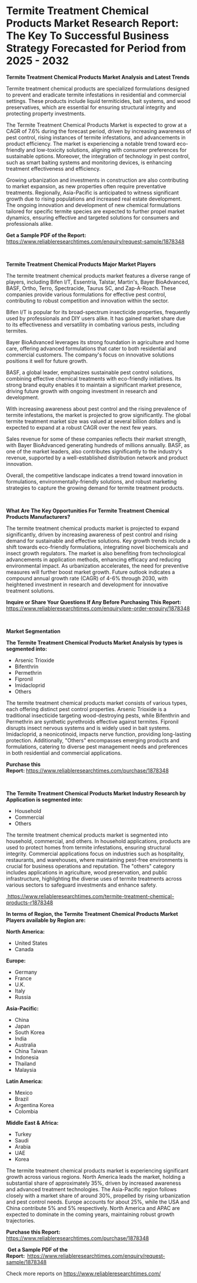<p><h1>Termite Treatment Chemical Products Market Research Report: The Key To Successful Business Strategy Forecasted for Period from 2025 - 2032</h1></p><p><strong>Termite Treatment Chemical Products Market Analysis and Latest Trends</strong></p>
<p><p>Termite treatment chemical products are specialized formulations designed to prevent and eradicate termite infestations in residential and commercial settings. These products include liquid termiticides, bait systems, and wood preservatives, which are essential for ensuring structural integrity and protecting property investments.</p><p>The Termite Treatment Chemical Products Market is expected to grow at a CAGR of 7.6% during the forecast period, driven by increasing awareness of pest control, rising instances of termite infestations, and advancements in product efficiency. The market is experiencing a notable trend toward eco-friendly and low-toxicity solutions, aligning with consumer preferences for sustainable options. Moreover, the integration of technology in pest control, such as smart baiting systems and monitoring devices, is enhancing treatment effectiveness and efficiency.</p><p>Growing urbanization and investments in construction are also contributing to market expansion, as new properties often require preventative treatments. Regionally, Asia-Pacific is anticipated to witness significant growth due to rising populations and increased real estate development. The ongoing innovation and development of new chemical formulations tailored for specific termite species are expected to further propel market dynamics, ensuring effective and targeted solutions for consumers and professionals alike.</p></p>
<p><strong>Get a Sample PDF of the Report:&nbsp;</strong> <a href="https://www.reliableresearchtimes.com/enquiry/request-sample/1878348?utm_campaign=2269&utm_medium=2&utm_source=Github&utm_content=ia&utm_term=03042025&utm_id=termite-treatment-chemical-products">https://www.reliableresearchtimes.com/enquiry/request-sample/1878348</a></p>
<p>&nbsp;</p>
<p><strong>Termite Treatment Chemical Products Major Market Players</strong></p>
<p><p>The termite treatment chemical products market features a diverse range of players, including Bifen I/T, Essentria, Talstar, Martin's, Bayer BioAdvanced, BASF, Ortho, Terro, Spectracide, Taurus SC, and Zap-A-Roach. These companies provide various formulations for effective pest control, contributing to robust competition and innovation within the sector.</p><p>Bifen I/T is popular for its broad-spectrum insecticide properties, frequently used by professionals and DIY users alike. It has gained market share due to its effectiveness and versatility in combating various pests, including termites. </p><p>Bayer BioAdvanced leverages its strong foundation in agriculture and home care, offering advanced formulations that cater to both residential and commercial customers. The company's focus on innovative solutions positions it well for future growth.</p><p>BASF, a global leader, emphasizes sustainable pest control solutions, combining effective chemical treatments with eco-friendly initiatives. Its strong brand equity enables it to maintain a significant market presence, driving future growth with ongoing investment in research and development.</p><p>With increasing awareness about pest control and the rising prevalence of termite infestations, the market is projected to grow significantly. The global termite treatment market size was valued at several billion dollars and is expected to expand at a robust CAGR over the next few years.</p><p>Sales revenue for some of these companies reflects their market strength, with Bayer BioAdvanced generating hundreds of millions annually. BASF, as one of the market leaders, also contributes significantly to the industry's revenue, supported by a well-established distribution network and product innovation.</p><p>Overall, the competitive landscape indicates a trend toward innovation in formulations, environmentally-friendly solutions, and robust marketing strategies to capture the growing demand for termite treatment products.</p></p>
<p>&nbsp;</p>
<p><strong>What Are The Key Opportunities For Termite Treatment Chemical Products Manufacturers?</strong></p>
<p><p>The termite treatment chemical products market is projected to expand significantly, driven by increasing awareness of pest control and rising demand for sustainable and effective solutions. Key growth trends include a shift towards eco-friendly formulations, integrating novel biochemicals and insect growth regulators. The market is also benefiting from technological advancements in application methods, enhancing efficacy and reducing environmental impact. As urbanization accelerates, the need for preventive measures will further boost market growth. Future outlook indicates a compound annual growth rate (CAGR) of 4-6% through 2030, with heightened investment in research and development for innovative treatment solutions.</p></p>
<p><strong>Inquire or Share Your Questions If Any Before Purchasing This Report:</strong> <a href="https://www.reliableresearchtimes.com/enquiry/pre-order-enquiry/1878348?utm_campaign=2269&utm_medium=2&utm_source=Github&utm_content=ia&utm_term=03042025&utm_id=termite-treatment-chemical-products">https://www.reliableresearchtimes.com/enquiry/pre-order-enquiry/1878348</a></p>
<p>&nbsp;</p>
<p><strong>Market Segmentation</strong></p>
<p><strong>The Termite Treatment Chemical Products Market Analysis by types is segmented into:</strong></p>
<p><ul><li>Arsenic Trioxide</li><li>Bifenthrin</li><li>Permethrin</li><li>Fipronil</li><li>Imidacloprid</li><li>Others</li></ul></p>
<p><p>The termite treatment chemical products market consists of various types, each offering distinct pest control properties. Arsenic Trioxide is a traditional insecticide targeting wood-destroying pests, while Bifenthrin and Permethrin are synthetic pyrethroids effective against termites. Fipronil disrupts insect nervous systems and is widely used in bait systems. Imidacloprid, a neonicotinoid, impacts nerve function, providing long-lasting protection. Additionally, "Others" encompasses emerging products and formulations, catering to diverse pest management needs and preferences in both residential and commercial applications.</p></p>
<p><strong>Purchase this Report:&nbsp;</strong><a href="https://www.reliableresearchtimes.com/purchase/1878348?utm_campaign=2269&utm_medium=2&utm_source=Github&utm_content=ia&utm_term=03042025&utm_id=termite-treatment-chemical-products">https://www.reliableresearchtimes.com/purchase/1878348</a></p>
<p>&nbsp;</p>
<p><strong>The Termite Treatment Chemical Products Market Industry Research by Application is segmented into:</strong></p>
<p><ul><li>Household</li><li>Commercial</li><li>Others</li></ul></p>
<p><p>The termite treatment chemical products market is segmented into household, commercial, and others. In household applications, products are used to protect homes from termite infestations, ensuring structural integrity. Commercial applications focus on industries such as hospitality, restaurants, and warehouses, where maintaining pest-free environments is crucial for business operations and reputation. The "others" category includes applications in agriculture, wood preservation, and public infrastructure, highlighting the diverse uses of termite treatments across various sectors to safeguard investments and enhance safety.</p></p>
<p><a href="https://www.reliableresearchtimes.com/termite-treatment-chemical-products-r1878348?utm_campaign=2269&utm_medium=2&utm_source=Github&utm_content=ia&utm_term=03042025&utm_id=termite-treatment-chemical-products">&nbsp;https://www.reliableresearchtimes.com/termite-treatment-chemical-products-r1878348</a></p>
<p><strong>In terms of Region, the Termite Treatment Chemical Products Market Players available by Region are:</strong></p>
<p>
    <p> <strong> North America: </strong>
        <ul>
            <li>United States</li>
            <li>Canada</li>
        </ul>
        </p> 
    <p> <strong> Europe: </strong>
        <ul>
            <li>Germany</li>
            <li>France</li>
            <li>U.K.</li>
            <li>Italy</li>
            <li>Russia</li>
        </ul>
        </p> 
    <p> <strong> Asia-Pacific: </strong>
        <ul>
            <li>China</li>
            <li>Japan</li>
            <li>South Korea</li>
            <li>India</li>
            <li>Australia</li>
            <li>China Taiwan</li>
            <li>Indonesia</li>
            <li>Thailand</li>
            <li>Malaysia</li>
        </ul>
        </p> 
    <p> <strong> Latin America: </strong>
        <ul>
            <li>Mexico</li>
            <li>Brazil</li>
            <li>Argentina Korea</li>
            <li>Colombia</li>
        </ul>
        </p> 
    <p> <strong> Middle East & Africa: </strong>
        <ul>
            <li>Turkey</li>
            <li>Saudi</li>
            <li>Arabia</li>
            <li>UAE</li>
            <li>Korea</li>
        </ul>
    </p>
    </p>
<p><p>The termite treatment chemical products market is experiencing significant growth across various regions. North America leads the market, holding a substantial share of approximately 35%, driven by increased awareness and advanced treatment technologies. The Asia-Pacific region follows closely with a market share of around 30%, propelled by rising urbanization and pest control needs. Europe accounts for about 25%, while the USA and China contribute 5% and 5% respectively. North America and APAC are expected to dominate in the coming years, maintaining robust growth trajectories.</p></p>
<p><strong>Purchase this Report: </strong><a href="https://www.reliableresearchtimes.com/purchase/1878348?utm_campaign=2269&utm_medium=2&utm_source=Github&utm_content=ia&utm_term=03042025&utm_id=termite-treatment-chemical-products">https://www.reliableresearchtimes.com/purchase/1878348</a></p>
<p>&nbsp;<strong>Get a Sample PDF of the Report:&nbsp;&nbsp;</strong><a href="https://www.reliableresearchtimes.com/enquiry/request-sample/1878348?utm_campaign=2269&utm_medium=2&utm_source=Github&utm_content=ia&utm_term=03042025&utm_id=termite-treatment-chemical-products">https://www.reliableresearchtimes.com/enquiry/request-sample/1878348</a></p>
<p><strong></strong></p>
<p>Check more reports on <a href="https://www.reliableresearchtimes.com/?utm_campaign=2269&utm_medium=2&utm_source=Github&utm_content=ia&utm_term=03042025&utm_id=termite-treatment-chemical-products">https://www.reliableresearchtimes.com/</a></p>